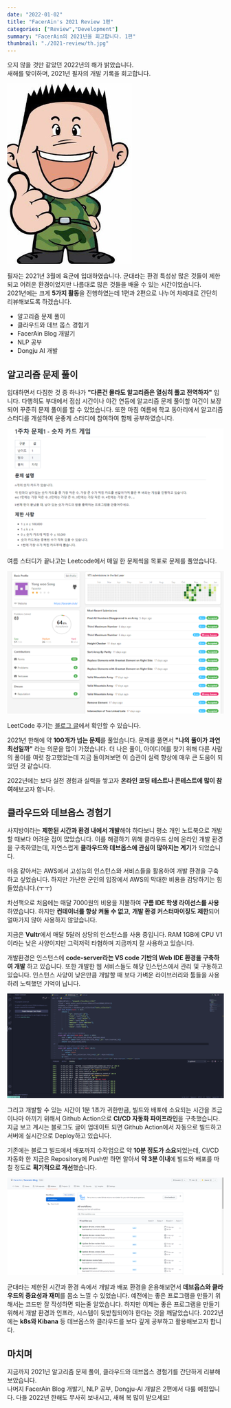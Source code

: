 ```yaml
---
date: "2022-01-02"
title: "FacerAin's 2021 Review 1편"
categories: ["Review","Development"]
summary: "FacerAin의 2021년을 회고합니다. 1편"
thumbnail: "./2021-review/th.jpg"
---
```


오지 않을 것만 같았던 2022년의 해가 밝았습니다.  
새해를 맞이하며, 2021년 필자의 개발 기록을 회고합니다.  


![army-image](./2021-review/1.jpg "굳건이와 함께한 2021년!")

필자는 2021년 3월에 육군에 입대하였습니다. 군대라는 환경 특성상 많은 것들이 제한되고 어려운 환경이었지만 나름대로 많은 것들을 배울 수 있는 시간이었습니다.  
2021년에는 크게 **5가지 활동**을 진행하였는데 1편과 2편으로 나누어 차례대로 간단히 리뷰해보도록 하겠습니다.

- 알고리즘 문제 풀이
- 클라우드와 데브 옵스 경험기
- FacerAin Blog 개발기
- NLP 공부
- Dongju AI 개발

## 알고리즘 문제 풀이
입대하면서 다짐한 것 중 하나가 **"다른건 몰라도 알고리즘은 열심히 풀고 전역하자"** 입니다.
다행히도 부대에서 점심 시간이나 야간 연등에 알고리즘 문제 풀이할 여건이 보장되어 꾸준히 문제 풀이를 할 수 있었습니다.
또한 마침 여름에 학교 동아리에서 알고리즘 스터디를 개설하여 운좋게 스터디에 참여하여 함께 공부하였습니다. 



![dcom algorithm study](./2021-review/2.png "D.COM 알고리즘 스터디")

여름 스터디가 끝나고는 Leetcode에서 매일 한 문제씩을 목표로 문제를 풀었습니다.  

![Leetcode](./2021-review/3.png "Leetcode 문제 풀이")

LeetCode 후기는 [블로그 글](https://facerain.club/leetcode-top-interview-easy/)에서 확인할 수 있습니다.  


2021년 한해에 약 **100개가 넘는 문제**를 풀었습니다. 문제를 풀면서 **"나의 풀이가 과연 최선일까"** 라는 의문을 많이 가졌습니다. 더 나은 풀이, 아이디어를 찾기 위해 다른 사람의 풀이를 여럿 참고했었는데 지금 돌이켜보면 이 습관이 실력 향상에 매우 큰 도움이 되었던 것 같습니다.  

2022년에는 보다 실전 경험과 실력을 쌓고자 **온라인 코딩 테스트나 콘테스트에 많이 참여**해보고자 합니다.  


## 클라우드와 데브옵스 경험기
사지방이라는 **제한된 시간과 환경 내에서 개발**해야 하다보니 평소 개인 노트북으로 개발할 때보다 어려운 점이 많았습니다. 
이를 해결하기 위해 클라우드 상에 온라인 개발 환경을 구축하였는데, 자연스럽게 **클라우드와 데브옵스에 관심이 많아지는 계기**가 되었습니다.  

마음 같아서는 AWS에서 고성능의 인스턴스와 서비스들을 활용하여 개발 환경을 구축하고 싶었습니다.
하지만 가난한 군인의 입장에서 AWS의 막대한 비용을 감당하기는 힘들었습니다.(ㅜㅜ)  
  
차선책으로 처음에는 매달 7000원의 비용을 지불하여 **구름 IDE 학생 라이선스를 사용**하였습니다.
하지만 **컨테이너를 항상 켜둘 수 없고**, **개발 환경 커스터마이징도 제한**되어 얼마가지 않아 사용하지 않았습니다.

지금은 **Vultr**에서 매달 5달러 상당의 인스턴스를 사용 중입니다. RAM 1GB에 CPU V1이라는 낮은 사양이지만 그럭저럭 타협하며 지금까지 잘 사용하고 있습니다.  

개발환경은 인스턴스에 **code-server라는 VS code 기반의 Web IDE 환경을 구축하여 개발** 하고 있습니다. 또한 개발한 웹 서비스들도 해당 인스턴스에서 관리 및 구동하고 있습니다.
인스턴스 사양이 낮은만큼 개발할 때 보다 가벼운 라이브러리와 툴들을 사용하려 노력했던 기억이 납니다.  

![dcom algorithm study](./2021-review/4.png "Code Server를 이용한 온라인 개발")

그리고 개발할 수 있는 시간이 1분 1초가 귀한만큼, 빌드와 배포에 소요되는 시간을 조금이나마 아끼기 위해서 Github Action으로 **CI/CD 자동화 파이프라인**을 구축했습니다.
지금 보고 계시는 블로그도 글이 업데이트 되면 Github Action에서 자동으로 빌드하고 서버에 실시간으로 Deploy하고 있습니다.   

기존에는 블로그 빌드에서 배포까지 수작업으로 약 **10분 정도가 소요**되었는데, CI/CD 자동화 한 지금은 Repository에 Push만 하면 알아서 **약 3분 이내**에 빌드와 배포를 마칠 정도로 **획기적으로 개선**했습니다. 

![dcom algorithm study](./2021-review/5.png "Github Action을 활용한 CI/CD 자동화")  


군대라는 제한된 시간과 환경 속에서 개발과 배포 환경을 운용해보면서 **데브옵스와 클라우드의 중요성과 재미**를 몸소 느낄 수 있었습니다.
예전에는 좋은 프로그램을 만들기 위해서는 코드만 잘 작성하면 되는줄 알았습니다. 하지만 이제는 좋은 프로그램을 만들기 위해서 개발 환경과 인프라, 시스템이 뒷받침되어야 한다는 것을 깨달았습니다. 2022년에는 **k8s와 Kibana** 등 데브옵스와 클라우드를 보다 깊게 공부하고 활용해보고자 합니다. 


## 마치며
지금까지 2021년 알고리즘 문제 풀이, 클라우드와 데브옵스 경험기를 간단하게 리뷰해보았습니다.  
나머지 FacerAin Blog 개발기, NLP 공부, Dongju-AI 개발은 2편에서 다룰 예정입니다.
다들 2022년 한해도 무사히 보내시고, 새해 복 많이 받으세요!